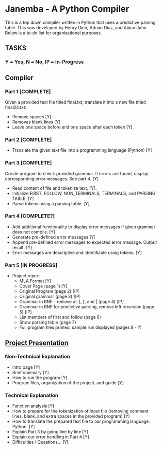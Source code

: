 # Janemba - A Python Compiler

This is a top down compiler written in Python that uses a predictive parsing table. This was developed by Henry Dinh, Adrian Diaz, and Aidan Jahn. Below is a to-do list for organizational purposes.

## TASKS

### Y = Yes, N = No, IP = In-Progress

## Compiler

### Part 1 [COMPLETE]

Given a provided text file titled final.txt, translate it into a new file titled final24.txt:

-   Remove spaces [Y]
-   Removes blank lines [Y]
-   Leave one space before and one space after each token [Y]

### Part 2 [COMPLETE]

-   Translate the given text file into a programming language (Python) [Y]

### Part 3 [COMPLETE]

Create program to check provided grammar. If errors are found, display corresponding error messages. See part 4. [Y]

-   Read content of file and tokenize text. [Y].
-   Initialize FIRST, FOLLOW, NON_TERMINALS, TERMINALS, and PARSING TABLE. [Y]
-   Parse tokens using a parsing table. [Y]

### Part 4 [COMPLETE?]

-   Add additional functionality to display error messages if given grammar does not compile. [Y]
-   Generate pre-defined error messages [Y]
-   Append pre-defined error messages to expected error message. Output result. [Y]
-   Error messages are descriptive and identifiable using tokens. [Y]

### Part 5 [IN PROGRESS]

-   Project report
    -   MLA Format [Y]
    -   Cover Page (page 1) [Y]
    -   Original Program (page 2) [IP]
    -   Original grammar (page 3) [IP]
    -   Grammar in BNF - remove all {, }, and | (page 4) [IP]
    -   Grammar in BNF for predictive parsing, remove left recursion (page 5) [IP]
    -   List members of first and follow (page 6)
    -   Show parsing table (page 7)
    -   Full program files printed, sample run displayed (pages 8 - ?)

## [Project Presentation](/https://docs.google.com/presentation/d/1M_c6-o-KFVf6Jpgd8vFNdLSwECEmiMmrDnKDWoGh2p8/edit?usp=sharing)

### Non-Technical Explanation

-   Intro page [Y]
-   Brief summary [Y]
-   How to run the program [Y]
-   Program files, organization of the project, and guide [Y]

### Technical Explanation

-   Function analysis [Y]
-   How to prepare for the tokenization of input file (removing comment lines, blank, and extra spaces in the provided program) [Y]
-   How to translate the prepared text file to our programming language: Python. [Y]
-   Explain Part 3 by going line by line [Y]
-   Explain our error handling in Part 4 [Y]
-   Difficulties / Questions... [Y]
